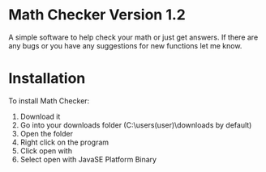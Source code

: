 # Math Checker Version 1.2
A simple software to help check your math or just get answers. If there are any bugs or you have any suggestions for new functions let me know.

# Installation
To install Math Checker:
1. Download it
2. Go into your downloads folder (C:\users\(user)\downloads by default)
3. Open the folder
4. Right click on the program
5. Click open with
6. Select open with JavaSE Platform Binary
